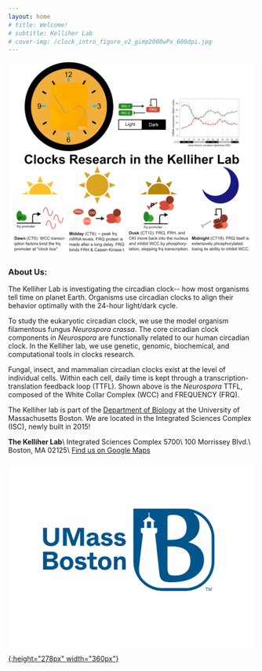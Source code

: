 ```yaml
---
layout: home
# title: Welcome!
# subtitle: Kelliher Lab
# cover-img: /clock_intro_figure_v2_gimp2000wPx_600dpi.jpg
---
```


[![Introduction](clock_intro_figure_v2_gimp2000wPx_600dpi.jpg)](https://cmk35.github.io/clock_intro_figure_v2_gimp2000wPx_600dpi.jpg)

### About Us:
The Kelliher Lab is investigating the circadian clock-- how most organisms tell time on planet Earth. Organisms use circadian clocks to align their behavior optimally with the 24-hour light/dark cycle.

To study the eukaryotic circadian clock, we use the model organism filamentous fungus <em>Neurospora crassa</em>. The core circadian clock components in <em>Neurospora</em> are functionally related to our human circadian clock. In the Kelliher lab, we use genetic, genomic, biochemical, and computational tools in clocks research.

Fungal, insect, and mammalian circadian clocks exist at the level of individual cells. Within each cell, daily time is kept through a transcription-translation feedback loop (TTFL). Shown above is the <em>Neurospora</em> TTFL, composed of the White Collar Complex (WCC) and FREQUENCY (FRQ).

The Kelliher lab is part of the <a href="https://www.umb.edu/academics/csm/biology" target="_blank">Department of Biology</a> at the University of Massachusetts Boston. We are located in the Integrated Sciences Complex (ISC), newly built in 2015!

**The Kelliher Lab**\\
Integrated Sciences Complex 5700\\
100 Morrissey Blvd.\\
Boston, MA 02125\\
<a href="https://www.google.com/maps/place/Integrated+Sciences+Complex/@42.314013,-71.041035,15z/data=!4m5!3m4!1s0x0:0x1fd14e0182a90286!8m2!3d42.314013!4d-71.041035" target="_blank">Find us on Google Maps</a>

[![Logo](UMB_blue_TM.jpg){:height="278px" width="360px"}](https://www.umb.edu/)
